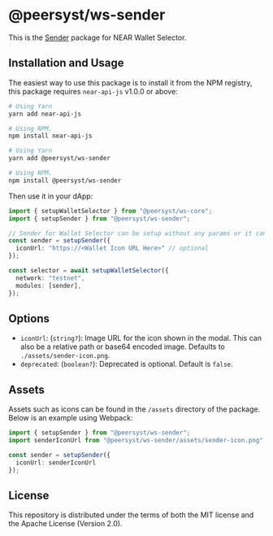 # @peersyst/ws-sender

This is the [Sender](https://chrome.google.com/webstore/detail/sender-wallet/epapihdplajcdnnkdeiahlgigofloibg) package for NEAR Wallet Selector.

## Installation and Usage

The easiest way to use this package is to install it from the NPM registry, this package requires `near-api-js` v1.0.0 or above:

```bash
# Using Yarn
yarn add near-api-js

# Using NPM.
npm install near-api-js
```
```bash
# Using Yarn
yarn add @peersyst/ws-sender

# Using NPM.
npm install @peersyst/ws-sender
```

Then use it in your dApp:

```ts
import { setupWalletSelector } from "@peersyst/ws-core";
import { setupSender } from "@peersyst/ws-sender";

// Sender for Wallet Selector can be setup without any params or it can take few optional params, see options below.
const sender = setupSender({
  iconUrl: "https://<Wallet Icon URL Here>" // optional
});

const selector = await setupWalletSelector({
  network: "testnet",
  modules: [sender],
});
```

## Options

- `iconUrl`: (`string?`): Image URL for the icon shown in the modal. This can also be a relative path or base64 encoded image. Defaults to `./assets/sender-icon.png`.
- `deprecated`: (`boolean?`): Deprecated is optional. Default is `false`.

## Assets

Assets such as icons can be found in the `/assets` directory of the package. Below is an example using Webpack:

```ts
import { setupSender } from "@peersyst/ws-sender";
import senderIconUrl from "@peersyst/ws-sender/assets/sender-icon.png";

const sender = setupSender({
  iconUrl: senderIconUrl
});
```

## License

This repository is distributed under the terms of both the MIT license and the Apache License (Version 2.0).
